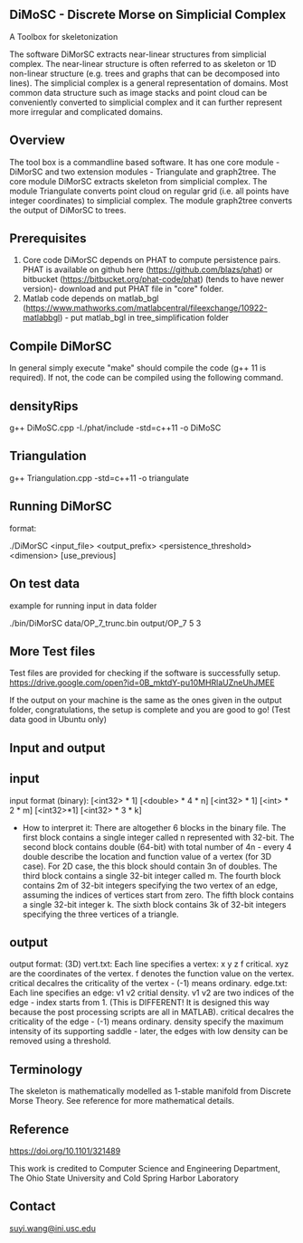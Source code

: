 ## DiMoSC - Discrete Morse on Simplicial Complex
A Toolbox for skeletonization

The software DiMorSC extracts near-linear structures from simplicial complex. The near-linear structure is often referred to as skeleton or 1D non-linear structure (e.g. trees and graphs that can be decomposed into lines). The simplicial complex is a general representation of domains. Most common data structure such as image stacks and point cloud can be conveniently converted to simplicial complex and it can further represent more irregular and complicated domains.


## Overview
The tool box is a commandline based software. It has one core module - DiMorSC and two extension modules - Triangulate and graph2tree. The core module DiMorSC extracts skeleton from simplicial complex. The module Triangulate converts point cloud on regular grid (i.e. all points have integer coordinates) to simplicial complex. The module graph2tree converts the output of DiMorSC to trees.


## Prerequisites
1. Core code DiMorSC depends on PHAT to compute persistence pairs. PHAT is available on github here (https://github.com/blazs/phat)  or bitbucket (https://bitbucket.org/phat-code/phat) (tends to have newer version)- download and put PHAT file in "core" folder.
2. Matlab code depends on matlab_bgl (https://www.mathworks.com/matlabcentral/fileexchange/10922-matlabbgl) - put matlab_bgl in tree_simplification folder

## Compile DiMorSC
In general simply execute "make" should compile the code (g++ 11 is required). If not, the code can be compiled using the following command.
## densityRips
g++ DiMoSC.cpp -I./phat/include -std=c++11 -o DiMoSC
## Triangulation
g++ Triangulation.cpp -std=c++11 -o triangulate

## Running DiMorSC
format:

./DiMorSC \<input_file> \<output_prefix> \<persistence_threshold> \<dimension> [use_previous]

## On test data
example for running input in data folder

./bin/DiMorSC data/OP_7_trunc.bin output/OP_7 5 3

## More Test files
Test files are provided for checking if the software is successfully setup. 
https://drive.google.com/open?id=0B_mktdY-pu10MHRlaUZneUhJMEE

If the output on your machine is the same as the ones given in the output folder, congratulations, the setup is complete and you are good to go! (Test data good in Ubuntu only)

## Input and output
## input 

input format (binary):
[\<int32\> * 1] [\<double\> * 4 * n] [\<int32\> * 1] [\<int\> * 2 * m] [\<int32\>*1] [\<int32\> * 3 * k]

  * How to interpret it: There are altogether 6 blocks in the binary file. The first block contains a single integer called n represented with 32-bit. The second block contains double (64-bit) with total number of 4n - every 4 double describe the location and function value of a vertex (for 3D case). For 2D case, the this block should contain 3n of doubles. The third block contains a single 32-bit integer called m. The fourth block contains 2m of 32-bit integers specifying the two vertex of an edge, assuming the indices of vertices start from zero. The fifth block contains a single 32-bit integer k. The sixth block contains 3k of 32-bit integers specifying the three vertices of a triangle.
  
## output

output format: (3D)
vert.txt:
Each line specifies a vertex: x y z f critical. xyz are the coordinates of the vertex. f denotes the function value on the vertex. critical decalres the criticality of the vertex - (-1) means ordinary.
edge.txt:
Each line specifies an edge: v1 v2 critial density. v1 v2 are two indices of the edge - index starts from 1. (This is DIFFERENT! It is designed this way because the post processing scripts are all in MATLAB). critical decalres the criticality of the edge - (-1) means ordinary. density specify the maximum intensity of its supporting saddle - later, the edges with low density can be removed using a threshold.

## Terminology
The skeleton is mathematically modelled as 1-stable manifold from Discrete Morse Theory. See reference for more mathematical details. 

## Reference
https://doi.org/10.1101/321489

This work is credited to Computer Science and Engineering Department, The Ohio State University and 
 Cold Spring Harbor Laboratory


## Contact
suyi.wang@ini.usc.edu


